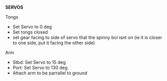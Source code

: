 **SERVOS**

Tongs
* Set Servo to 0 deg
* Set tongs closed
* set gear facing to side of servo that the spinny boi isnt on (ie it is closer to one side, put it facing the other side)

Arm
* Stbd: Set Servo to 15 deg
* Port: Set Servo to 130 deg
* Attach arm to be parrallel to ground
